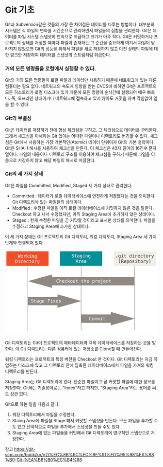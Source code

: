 # Git 기초

Git과 Subversion같은 것들의 가장 큰 차이점은 데이터를 다루는 방법이다. 대부분의 시스템은 각 파일의 변화를 시간순으로 관리하면서 파일들의 집합을 관리한다.
Git은 데이터를 파일 시스템 스냅샷의 연속으로 취급하고 크기가 아주 작다. Git은 커밋하거나 프로젝트의 상태를 저장할 때마다 파일이 존재하는 그 순간을 중요하게 여겨서 파일이 달라지지 않았으면 Git의 성능을 위해서 파일을 새로 저장하지 않고 이전 상태의 파일에 대한 링크만 저장하여 데이터를 스냅샷의 스트림처럼 취급한다.

### 거의 모든 명령들을 로컬에서 실행할 수 있다.
Git의 거의 모든 명령들이 로컬 파일과 데이터만 사용하기 때문에 네트워크에 있는 다른 컴퓨터는 필요 없다. 네트워크의 속도에 영향을 받는 CVCS에 비하면 Git은 프로젝트의 모든 히스토리가 로컬 디스크에 있기 때문에 모든 명령이 순식간에 실행되어 매우 빠르다.
즉, 오프라인 상태이거나 네트워크에 접속하고 있지 않아도 커밋을 하며 막힘없이 일을 할 수 있다.

### Git의 무결성
Git은 데이터를 저장하기 전에 항상 체크섬을 구하고, 그 체크섬으로 데이터를 관리한다. 그래서 체크섬을 이해하는 Git 없이는 어떠한 파일이나 디렉토리도 변경할 수 없다. 체크섬은 Git에서 사용하는 가장 기본적인(Atomic) 데이터 단위이자 Git의 기본 철학이다.  
Git은 SHA-1 해시를 사용하여 체크섬을 만든다. 이 체크섬은 40자 길이의 16진수 문자열이다. 파일의 내용이나 디렉토리 구조를 이용하여 체크섬을 구하기 때문에 파일을 이름으로 저장하지 않고 해당 파일의 해시로 저장한다.

### Git의 세 가지 상태
Git은 파일을 Committed, Modified, Staged 세 가지 상태로 관리한다.
- Committed : 데이터가 로컬 데이터베이스에 안전하게 저장됐다는 것을 의미한다. Git 디렉토리에 있는 파일들의 상태이다.
- Modified : 수정한 파일을 아직 로컬 데이터베이스에 커밋하지 않은 것을 말한다. Checkout 하고 나서 수정했지만, 아직 Staging Area에 추가하지 않은 상태이다.
- Staged : 현재 수정한 파일을 곧 커밋할 것이라고 표시한 상태를 의미한다. 파일을 수정하고 Staging Area에 추가한 상태이다.

이 세 가지 상태는 Git 프로젝트의 Git 디렉토리, 워킹 디렉토리, Staging Area 세 가지 단계와 연결되어 있다.

<img src="..\img\Git\areas.png">

Git 디렉토리는 Git이 프로젝트의 메타데이터와 객체 데이터베이스를 저장하는 곳을 말한다. 이 Git 디렉토리는 다른 컴퓨터에 있는 저장소를 Clone할 때 만들어진다.

워킹 디렉토리는 프로젝트의 특정 버전을 Checkout 한 것이다. Git 디렉토리는 지금 작업하는 디스크에 있고 그 디렉토리 안에 압축된 데이터베이스에서 파일을 가져와 워킹 디렉토리를 만든다.

Staging Area는 Git 디렉토리에 있다. 단순한 파일이고 곧 커밋할 파일에 대한 정보를 저장한다. Git에는 기술용어로는 "Index"라고 하지만, "Staging Area"라는 용어를 써도 상관 없다.

Git으로 하는 일을 다음과 같다.
1. 워킹 디렉토리에서 파일을 수정한다.
2. Staing Area에 파일을 Stage 해서 커밋할 스냅샷을 만든다. 모든 파일을 추가할 수도 있고 선택적으로 파일을 추가해서 스냅샷을 만들 수도 있다.
3. Staging Area에 있는 파일들을 커밋해서 Git 디렉토리에 영구적인 스냅샷으로 저장한다.

참고 https://git-scm.com/book/ko/v2/%EC%8B%9C%EC%9E%91%ED%95%98%EA%B8%B0-Git-%EA%B8%B0%EC%B4%88
